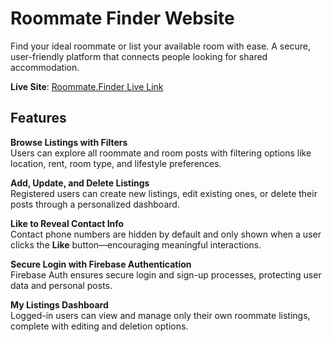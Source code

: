 # Roommate Finder Website

Find your ideal roommate or list your available room with ease. A secure, user-friendly platform that connects people looking for shared accommodation.

**Live Site**: [Roommate.Finder Live Link](https://room-mate-finder-auth.web.app/)

## Features

**Browse Listings with Filters**  
 Users can explore all roommate and room posts with filtering options like location, rent, room type, and lifestyle preferences.

**Add, Update, and Delete Listings**  
 Registered users can create new listings, edit existing ones, or delete their posts through a personalized dashboard.

**Like to Reveal Contact Info**  
 Contact phone numbers are hidden by default and only shown when a user clicks the **Like** button—encouraging meaningful interactions.

**Secure Login with Firebase Authentication**  
 Firebase Auth ensures secure login and sign-up processes, protecting user data and personal posts.

**My Listings Dashboard**  
 Logged-in users can view and manage only their own roommate listings, complete with editing and deletion options.
